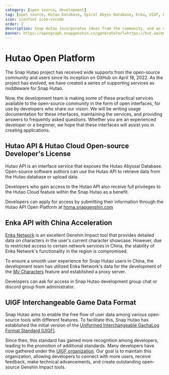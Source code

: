 ```yaml
---
category: [open source, development]
tag: [open source, Hutao Database, Spiral Abyss Database, Enka, UIGF, Open data]
icon: iconfont icon-vscode
order: 2
description: Snap Hutao incorporates ideas from the community, and as our way of giving back, we also make certain services available to the community. If they are helpful to your development, feel free to use them, and we will do our best to maintain these forked projects.
banner: https://opengraph.snapgenshin.cn/generate?url=https://hut.ao/en/development/platform.html
---
```


# Hutao Open Platform

The Snap Hutao project has received wide supports from the open-source community and users since its
inception on GitHub on April 18, 2022. As the project has evolved, we have created a series of supporting services
as middleware for Snap Hutao.

Now, the development team is making some of these practical services available to the open-source community in the
form of open interfaces, for use by developers who share our vision. We will be writing usage documentation for these
interfaces, maintaining the services, and providing answers to frequently asked questions. Whether you are an
experienced developer or a beginner, we hope that these interfaces will assist you in creating applications.

## Hutao API & Hutao Cloud Open-source Developer's License

Hutao API is an interface service that exposes the Hutao Abyssal Database.
Open-source software authors can use the Hutao API to retrieve data from the Hutao database or upload data.

Developers who gain access to the Hutao API also receive full privileges to the Hutao Cloud feature
within the Snap Hutao as a benefit.

Developers can apply for access by submitting their information through the Hutao API Open Platform
at [homa.snapgenshin.com](https://homa.snapgenshin.com/)

## Enka API with China Acceleration

[Enka Network](https://enka.network/) is an excellent Genshin Impact tool that provides detailed data on characters in
the user's current character showcase. However, due to restricted access to certain network services in China,
the stability of Enka Network's functionality in the region is compromised.

To ensure a smooth user experience for Snap Hutao users in China, the development team has utilized Enka Network's data
for the development of the [My Characters](../features/character-data.md) feature and established a proxy server.

Developers can ask for access in Snap Hutao development group chat or discord group from administrator.

## UIGF Interchangeable Game Data Format

Snap Hutao aims to enable the free flow of user data among various open-source tools with different features.
To facilitate this, Snap Hutao has established the initial version of the [Uniformed Interchangeable GachaLog Format
Standard (UIGF)](https://uigf.org/en/standards/UIGF.html).

Since then, this standard has gained more recognition among developers, leading to the promotion of additional
standards. Many developers have now gathered under the [UIGF organization](https://github.com/UIGF-org). Our goal is to
maintain this organization, allowing developers to connect with more users, receive feedback, make technical advancements,
and create outstanding open-source Genshin Impact tools.
